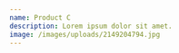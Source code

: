 ```yaml
---
name: Product C
description: Lorem ipsum dolor sit amet.
image: /images/uploads/2149204794.jpg
---
```

